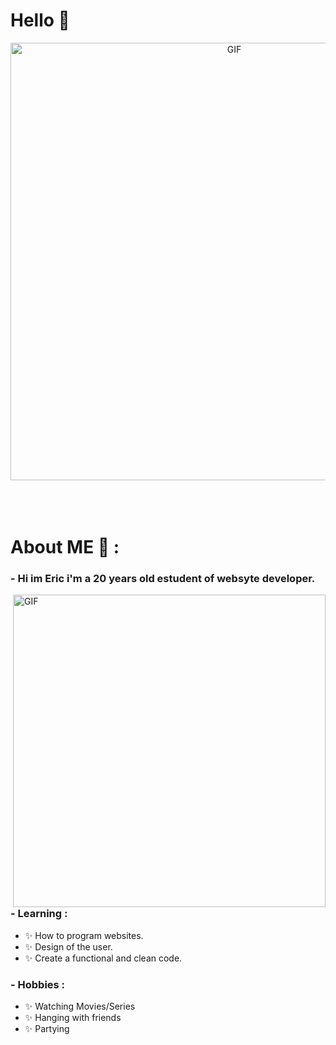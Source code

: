 # Hello 👋

<div align="center">
<img hight="300" width="700" alt="GIF" align="center" src="https://github.com/Xx-Ashutosh-xX/Xx-Ashutosh-xX/blob/master/assets/208593.gif">
</div>

</br>
</br>
</br>


# About ME 💬 :

### - Hi im Eric i'm a 20 years old estudent of websyte developer.

<img hight="400" width="500" alt="GIF" align="right" src="[https://github.com/Xx-Ashutosh-xX/Xx-Ashutosh-xX/blob/master/assets/1936.gif](https://www.google.com/url?sa=i&url=https%3A%2F%2Fes.pinterest.com%2Fpin%2F1103874558657073884%2F&psig=AOvVaw32y2svLx4Sl-k4IWYk2E-v&ust=1761989422958000&source=images&opi=89978449)">

### - Learning :
- ✨ How to program websites.
- ✨ Design of the user.
- ✨ Create a functional and clean code.

### - Hobbies : 
- ✨ Watching Movies/Series
- ✨ Hanging with friends
- ✨ Partying

</br>
</br>
</br>

</a>

